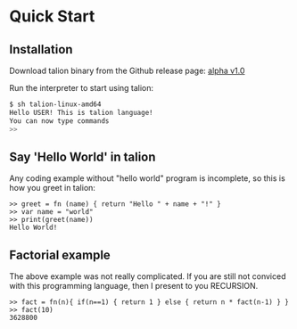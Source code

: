 
# Quick Start <!-- {docsify-ignore} -->

## Installation

Download talion binary from the Github release page: [alpha v1.0](https://github.com/rahuldshetty/talion/releases/tag/v1.0)

Run the interpreter to start using talion:

```bash
$ sh talion-linux-amd64
Hello USER! This is talion language!
You can now type commands
>>
```

## Say 'Hello World' in talion

Any coding example without "hello world" program is incomplete, so this is how you greet in talion:
```
>> greet = fn (name) { return "Hello " + name + "!" }
>> var name = "world"
>> print(greet(name))
Hello World!
```

## Factorial example

The above example was not really complicated. If you are still not conviced with this programming language, then I present to you RECURSION.

```
>> fact = fn(n){ if(n==1) { return 1 } else { return n * fact(n-1) } }
>> fact(10)
3628800
```
